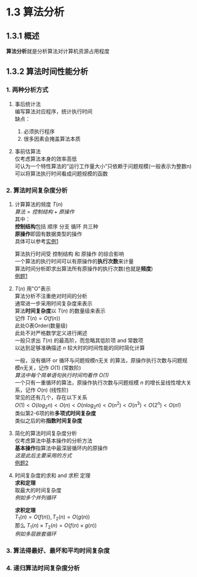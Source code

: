 # 1.3 算法分析

## 1.3.1 概述

**算法分析**就是分析算法对计算机资源占用程度  

## 1.3.2 算法时间性能分析

### 1. 两种分析方式

1. 事后统计法  
编写算法对应程序，统计执行时间  
缺点：

   1) 必须执行程序  
   2) 很多因素会掩盖算法本质  
2. 事前估算法  
仅考虑算法本身的效率高低  
可认为一个特性算法的“运行工作量大小”只依赖于问题规模(一般表示为整数n)  
可以将算法执行时间看成问题规模的函数  

### 2. 算法时间复杂度分析

1. 计算算法的频度 $T(n)$  
    $算法 = 控制结构 + 原操作$  
    其中：  
    **控制结构**包括 顺序 分支 循环 共三种  
    **原操作**即固有数据类型的操作  
    具体可以参考[实例1](1_3_2eg.md#实例1)  

    算法执行时间受 控制结构 和 原操作 的综合影响  
    一个算法的执行时间可以有原操作的**执行次数**来计量  
    算法时间分析即求出算法所有原操作的执行次数(也就是**频度**)  
    [例题1](1_3_2eg.md#eg-31)  
2. $T(n)$ 用"O"表示  
    算法分析不注重绝对时间的分析  
    通常进一步采用时间复杂度来表示  
    算法**时间复杂度**以 $T(n)$ 的数量级来表示  
    记作 $T(n) = O(f(n))$  
    此处O表Order(数量级)  
    此处不对严格数学定义进行阐述  
    一般只求出 $T(n)$ 的最高阶，而忽略其低阶项 and 常数项  
    以达到足够准确描述  $n$ 较大时的时间性能的同时简化计算  

    一般，没有循环 or 循环与问题规模n无关 的算法，原操作执行次数与问题规模n无关，记作 $O(1)$ (常数阶)  
    *算法中每个简单语句执行时间均看作 $O(1)$*  
    一个只有一重循环的算法，原操作执行次数与问题规模 $n$ 的增长呈线性增大关系，记作 $O(n)$ (线性阶)  
    常见的还有几个，存在以下关系  
    $O(1)< O(log_2n)< O(n)< O(nlog_2n)< O(n^2)< O(n^3)< O(2^n)< O(n!)$  
    类似第2-6项的称**多项式时间复杂度**  
    类似之后的称**指数时间复杂度**  

3. 简化的算法时间复杂度分析  
    仅考虑算法中基本操作的分析方法  
    **基本操作**指算法中最深层循环内的原操作  
    *这是此后主要采用的方式*  
    [例题2](1_3_2eg.md#eg-32)  
4. 时间复杂度的求和 and 求积 定理  
    **求和定理**  
    取最大的时间复杂度  
    *例如多个并列循环*  

    **求积定理**  
    $T_1(n)=O(f(n)),T_2(n)=O(g(n))$  
    那么 $T_1(n)\times T_2(n)=O(f(n)\times g(n))$  
    *例如多层嵌套循环*  

### 3. 算法得最好、最坏和平均时间复杂度

### 4. 递归算法时间复杂度分析
